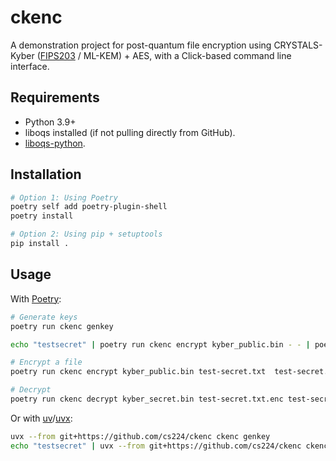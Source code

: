 # ckenc

A demonstration project for post-quantum file encryption using CRYSTALS-Kyber ([FIPS203](https://www.sectigo.com/resource-library/who-are-nists-post-quantum-algorithm-winners) / ML-KEM) + AES, with a
Click-based command line interface.


## Requirements

- Python 3.9+
- liboqs installed (if not pulling directly from GitHub).
- [liboqs-python](https://github.com/open-quantum-safe/liboqs-python).

## Installation

```bash
# Option 1: Using Poetry
poetry self add poetry-plugin-shell
poetry install

# Option 2: Using pip + setuptools
pip install .
```

## Usage

With [Poetry](https://python-poetry.org/docs/#installing-with-the-official-installer):

```bash
# Generate keys
poetry run ckenc genkey

echo "testsecret" | poetry run ckenc encrypt kyber_public.bin - - | poetry run ckenc decrypt kyber_secret.bin - -

# Encrypt a file
poetry run ckenc encrypt kyber_public.bin test-secret.txt  test-secret.txt.enc

# Decrypt
poetry run ckenc decrypt kyber_secret.bin test-secret.txt.enc test-secret.dec.txt
```

Or with [uv](https://docs.astral.sh/uv/getting-started/installation/)/[uvx](https://docs.astral.sh/uv/guides/tools/):
```bash
uvx --from git+https://github.com/cs224/ckenc ckenc genkey
echo "testsecret" | uvx --from git+https://github.com/cs224/ckenc ckenc encrypt kyber_public.bin - - | uvx --from git+https://github.com/cs224/ckenc ckenc decrypt kyber_secret.bin - -
```

